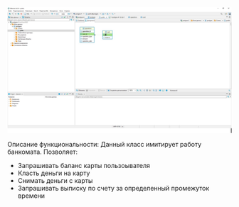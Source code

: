 ![Схема базы данных](https://github.com/AlexVorobiev001/New-SkillFactoryFinalProject/blob/main/image.png)

Описание функциональности:
Данный класс имитирует работу банкомата.
Позволяет:
- Запрашивать баланс карты пользоывателя
- Класть деньги на карту
- Снимать деньги с карты
- Запрашивать выписку по счету за определенный промежуток времени
